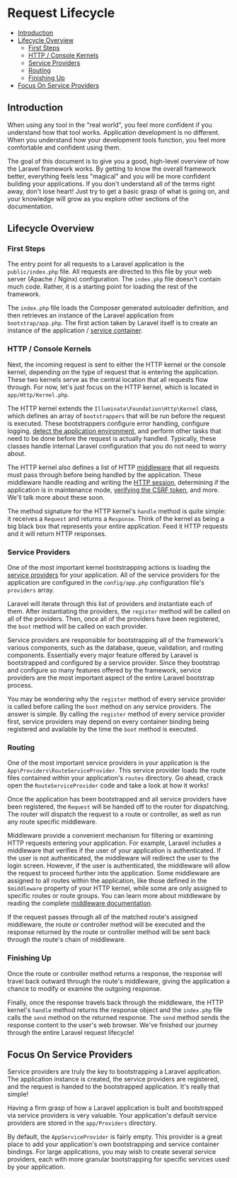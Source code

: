 # Request Lifecycle

- [Introduction](#introduction)
- [Lifecycle Overview](#lifecycle-overview)
    - [First Steps](#first-steps)
    - [HTTP / Console Kernels](#http-console-kernels)
    - [Service Providers](#service-providers)
    - [Routing](#routing)
    - [Finishing Up](#finishing-up)
- [Focus On Service Providers](#focus-on-service-providers)

<a name="introduction"></a>
## Introduction

When using any tool in the "real world", you feel more confident if you
understand how that tool works. Application development is no
different. When you understand how your development tools function, you feel
more comfortable and confident using them.

The goal of this document is to give you a good, high-level overview of how
the Laravel framework works. By getting to know the overall framework
better, everything feels less "magical" and you will be more confident
building your applications. If you don't understand all of the terms right
away, don't lose heart! Just try to get a basic grasp of what is going on,
and your knowledge will grow as you explore other sections of the
documentation.

<a name="lifecycle-overview"></a>
## Lifecycle Overview

<a name="first-steps"></a>
### First Steps

The entry point for all requests to a Laravel application is the
`public/index.php` file. All requests are directed to this file by your web
server (Apache / Nginx) configuration. The `index.php` file doesn't contain
much code. Rather, it is a starting point for loading the rest of the
framework.

The `index.php` file loads the Composer generated autoloader definition, and
then retrieves an instance of the Laravel application from
`bootstrap/app.php`. The first action taken by Laravel itself is to create
an instance of the application / [service
container](/docs/{{version}}/container).

<a name="http-console-kernels"></a>
### HTTP / Console Kernels

Next, the incoming request is sent to either the HTTP kernel or the console
kernel, depending on the type of request that is entering the
application. These two kernels serve as the central location that all
requests flow through. For now, let's just focus on the HTTP kernel, which
is located in `app/Http/Kernel.php`.

The HTTP kernel extends the `Illuminate\Foundation\Http\Kernel` class, which
defines an array of `bootstrappers` that will be run before the request is
executed. These bootstrappers configure error handling, configure logging,
[detect the application
environment](/docs/{{version}}/configuration#environment-configuration), and
perform other tasks that need to be done before the request is actually
handled. Typically, these classes handle internal Laravel configuration that
you do not need to worry about.

The HTTP kernel also defines a list of HTTP
[middleware](/docs/{{version}}/middleware) that all requests must pass
through before being handled by the application. These middleware handle
reading and writing the [HTTP session](/docs/{{version}}/session),
determining if the application is in maintenance mode, [verifying the CSRF
token](/docs/{{version}}/csrf), and more. We'll talk more about these soon.

The method signature for the HTTP kernel's `handle` method is quite simple:
it receives a `Request` and returns a `Response`. Think of the kernel as
being a big black box that represents your entire application. Feed it HTTP
requests and it will return HTTP responses.

<a name="service-providers"></a>
### Service Providers

One of the most important kernel bootstrapping actions is loading the
[service providers](/docs/{{version}}/providers) for your application. All
of the service providers for the application are configured in the
`config/app.php` configuration file's `providers` array.

Laravel will iterate through this list of providers and instantiate each of
them. After instantiating the providers, the `register` method will be
called on all of the providers. Then, once all of the providers have been
registered, the `boot` method will be called on each provider.

Service providers are responsible for bootstrapping all of the framework's
various components, such as the database, queue, validation, and routing
components. Essentially every major feature offered by Laravel is
bootstrapped and configured by a service provider. Since they bootstrap and
configure so many features offered by the framework, service providers are
the most important aspect of the entire Laravel bootstrap process.

You may be wondering why the `register` method of every service provider is
called before calling the `boot` method on any service providers. The answer
is simple. By calling the `register` method of every service provider first,
service providers may depend on every container binding being registered and
available by the time the `boot` method is executed.

<a name="routing"></a>
### Routing

One of the most important service providers in your application is the
`App\Providers\RouteServiceProvider`. This service provider loads the route
files contained within your application's `routes` directory. Go ahead,
crack open the `RouteServiceProvider` code and take a look at how it works!

Once the application has been bootstrapped and all service providers have
been registered, the `Request` will be handed off to the router for
dispatching. The router will dispatch the request to a route or controller,
as well as run any route specific middleware.

Middleware provide a convenient mechanism for filtering or examining HTTP
requests entering your application. For example, Laravel includes a
middleware that verifies if the user of your application is
authenticated. If the user is not authenticated, the middleware will
redirect the user to the login screen. However, if the user is
authenticated, the middleware will allow the request to proceed further into
the application. Some middleware are assigned to all routes within the
application, like those defined in the `$middleware` property of your HTTP
kernel, while some are only assigned to specific routes or route groups. You
can learn more about middleware by reading the complete [middleware
documentation](/docs/{{version}}/middleware).

If the request passes through all of the matched route's assigned
middleware, the route or controller method will be executed and the response
returned by the route or controller method will be sent back through the
route's chain of middleware.

<a name="finishing-up"></a>
### Finishing Up

Once the route or controller method returns a response, the response will
travel back outward through the route's middleware, giving the application a
chance to modify or examine the outgoing response.

Finally, once the response travels back through the middleware, the HTTP
kernel's `handle` method returns the response object and the `index.php`
file calls the `send` method on the returned response. The `send` method
sends the response content to the user's web browser. We've finished our
journey through the entire Laravel request lifecycle!

<a name="focus-on-service-providers"></a>
## Focus On Service Providers

Service providers are truly the key to bootstrapping a Laravel
application. The application instance is created, the service providers are
registered, and the request is handed to the bootstrapped application. It's
really that simple!

Having a firm grasp of how a Laravel application is built and bootstrapped
via service providers is very valuable. Your application's default service
providers are stored in the `app/Providers` directory.

By default, the `AppServiceProvider` is fairly empty. This provider is a
great place to add your application's own bootstrapping and service
container bindings. For large applications, you may wish to create several
service providers, each with more granular bootstrapping for specific
services used by your application.
